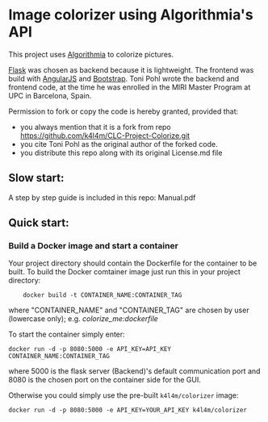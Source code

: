 # Image colorizer using Algorithmia's API

This project uses [Algorithmia](https://algorithmia.com) to colorize pictures. 

[Flask](http://flask.pocoo.org) was chosen as backend because it is lightweight.
The frontend was build with [AngularJS](https://angularjs.org) and [Bootstrap](http://getbootstrap.com).
Toni Pohl wrote the backend and frontend code, at the time he was enrolled in the MIRI Master Program at UPC in Barcelona, Spain. 

Permission to fork or copy the code is hereby granted, provided that:
  - you always mention that it is a fork from repo https://github.com/k4l4m/CLC-Project-Colorize.git
  - you cite Toni Pohl as the original author of the forked code.
  - you distribute this repo along with its original License.md file


## Slow start:
A step by step guide is included in this repo: Manual.pdf

## Quick start:
### Build a Docker image and start a container
Your project directory should contain the Dockerfile for the container to be built.
To build the Docker comtainer image just run this in your project directory:
```
    docker build -t CONTAINER_NAME:CONTAINER_TAG
```
where "CONTAINER_NAME" and "CONTAINER_TAG" are chosen by user (lowercase
only); e.g. _colorize_me:dockerfile_


To start the container simply enter:
```
docker run -d -p 8080:5000 -e API_KEY=API_KEY CONTAINER_NAME:CONTAINER_TAG
```
where 5000 is the flask server (Backend)'s default communication port and
8080 is the chosen port on the container side for the GUI.

Otherwise you could simply use the pre-built `k4l4m/colorizer` image:
```
docker run -d -p 8080:5000 -e API_KEY=YOUR_API_KEY k4l4m/colorizer
```
